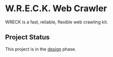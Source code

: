 # W.R.E.C.K. Web Crawler

WRECK is a fast, reliable, flexible web crawling kit.

## Project Status

This project is in the [design](./DESIGN.md) phase.
